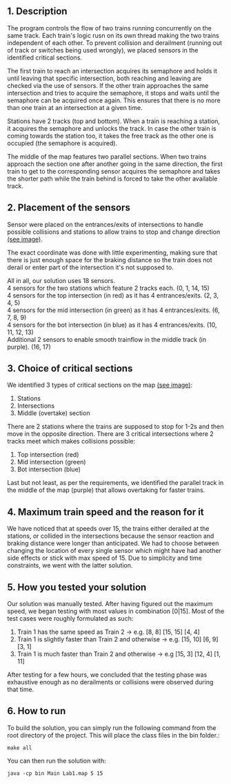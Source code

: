 ## 1. Description ###

The program controls the flow of two trains running concurrently on the same track. Each train's logic rusn on its own thread making the two trains independent of each other.
To prevent collision and derailment (running out of track or switches being used wrongly), we placed sensors in the identified critical sections.

The first train to reach an intersection acquires its semaphore and holds it until leaving that specific intersection, both reaching and leaving are checked via the use of sensors. 
If the other train approaches the same intersection and tries to acquire the semaphore, it stops and waits until the semaphore can be acquired once again. This ensures that there is no more than one train at an intersection at a given time.

Stations have 2 tracks (top and bottom). When a train is reaching a station, it acquires the semaphore and unlocks the track. In case the other train is coming towards the station too, it takes the free track as the other one is occupied (the semaphore is acquired).

The middle of the map features two parallel sections. When two trains approach the section one after another going in the same direction, the first train to get to the corresponding sensor acquires the semaphore and takes the shorter path while the train behind is forced to take the other available track.

## 2. Placement of the sensors ##

Sensor were placed on the entrances/exits of intersections to handle possible collisions and stations to allow trains to stop and change direction [(see image)](image.pdf). 

The exact coordinate was done with little experimenting, making sure that there is just enough space for the braking distance so the train does not derail or enter part of the intersection it's not supposed to.

All in all, our solution uses 18 sensors.  
4 sensors for the two stations which feature 2 tracks each. (0, 1, 14, 15)  
4 sensors for the top intersection (in red) as it has 4 entrances/exits. (2, 3, 4, 5)  
4 sensors for the mid intersection (in green) as it has 4 entrances/exits. (6, 7, 8, 9)  
4 sensors for the bot intersection (in blue) as it has 4 entrances/exits. (10, 11, 12, 13)  
Additional 2 sensors to enable smooth trainflow in the middle track (in purple). (16, 17)  

## 3. Choice of critical sections ###

We identified 3 types of critical sections on the map [(see image)](image.pdf):
1. Stations
2. Intersections
3. Middle (overtake) section

There are 2 stations where the trains are supposed to stop for 1-2s and then move in the opposite direction.
There are 3 critical intersections where 2 tracks meet which makes collisions possible:
1. Top intersection (red)
2. Mid intersection (green)
3. Bot intersection (blue)

Last but not least, as per the requirements, we identified the parallel track in the middle of the map (purple) that allows overtaking for faster trains.


## 4. Maximum train speed and the reason for it ##

We have noticed that at speeds over 15, the trains either derailed at the stations, or collided in the intersections because the sensor reaction and braking distance were longer than anticipated.
We had to choose between changing the location of every single sensor which might have had another side effects or stick with max speed of 15. Due to simplicity and time constraints, we went with the latter solution.

## 5. How you tested your solution ##

Our solution was manually tested. After having figured out the maximum speed, we began testing with most values in combination [0|15]. Most of the test cases were roughly formulated as such:
1. Train 1 has the same speed as Train 2 -> e.g. [8, 8] [15, 15] [4, 4]
2. Train 1 is slightly faster than Train 2 and otherwise -> e.g. [15, 10] [6, 9] [3, 1]
3. Train 1 is much faster than Train 2 and otherwise -> e.g [15, 3] [12, 4] [1, 11]

After testing for a few hours, we concluded that the testing phase was exhaustive enough as no derailments or collisions were observed during that time.

## 6. How to run ##

To build the solution, you can simply run the following command from the root directory of the project. This will place the class files in the bin folder.:

```
make all
``` 


You can then run the solution with:

```
java -cp bin Main Lab1.map 5 15
```